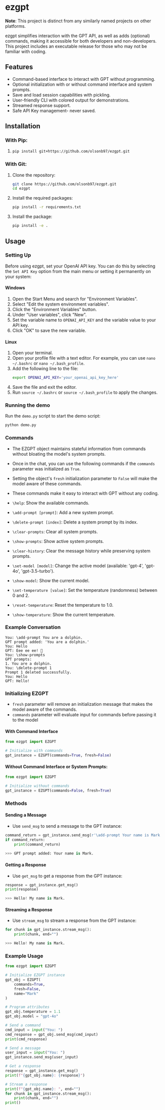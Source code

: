 # ezgpt

**Note**: This project is distinct from any similarly named projects on other platforms.

ezgpt simplifies interaction with the GPT API, as well as adds (optional) commands, making it accessible for both developers and non-developers. This project includes an executable release for those who may not be familiar with coding.

## Features

- Command-based interface to interact with GPT without programming.
- Optional initialization with or without command interface and system prompts.
- Save and load session capabilities with pickling.
- User-friendly CLI with colored output for demonstrations.
- Streamed response support.
- Safe API Key management- never saved.

## Installation

### With Pip:

1.  ```bash
    pip install git+https://github.com/olsonb97/ezgpt.git
    ```

### With Git:

1. Clone the repository:
    ```bash
    git clone https://github.com/olsonb97/ezgpt.git
    cd ezgpt
    ```

2. Install the required packages:
    ```bash
    pip install -r requirements.txt
    ```

3. Install the package:
    ```bash
    pip install -e .
    ```

## Usage

### Setting Up

Before using ezgpt, set your OpenAI API key. You can do this by selecting the `Set API Key` option from the main menu or setting it permanently on your system:

#### Windows

1. Open the Start Menu and search for "Environment Variables".
2. Select "Edit the system environment variables".
3. Click the "Environment Variables" button.
5. Under "User variables", click "New".
6. Set the variable name to `OPENAI_API_KEY` and the variable value to your API key.
7. Click "OK" to save the new variable.

#### Linux

1. Open your terminal.
2. Open your profile file with a text editor. For example, you can use `nano ~/.bashrc` or `nano ~/.bash_profile`.
3. Add the following line to the file:
    ```bash
    export OPENAI_API_KEY='your_openai_api_key_here'
    ```
4. Save the file and exit the editor.
5. Run `source ~/.bashrc` or `source ~/.bash_profile` to apply the changes.

### Running the demo

Run the `demo.py` script to start the demo script:

```bash
python demo.py
```

### Commands

- The EZGPT object maintains stateful information from commands without bloating the model's system prompts.
- Once in the chat, you can use the following commands if the `commands` parameter was initialized as `True`.
- Setting the object's `fresh` initialization parameter to `False` will make the model aware of these commands.
- These commands make it easy to interact with GPT without any coding. 

- `\help`: Show the available commands.
- `\add-prompt [prompt]`: Add a new system prompt.
- `\delete-prompt [index]`: Delete a system prompt by its index.
- `\clear-prompts`: Clear all system prompts.
- `\show-prompts`: Show active system prompts.
- `\clear-history`: Clear the message history while preserving system prompts.
- `\set-model [model]`: Change the active model (available: 'gpt-4', 'gpt-4o', 'gpt-3.5-turbo').
- `\show-model`: Show the current model.
- `\set-temperature [value]`: Set the temperature (randomness) between 0 and 2.
- `\reset-temperature`: Reset the temperature to 1.0.
- `\show-temperature`: Show the current temperature.

### Example Conversation

```plaintext
You: \add-prompt You are a dolphin.
GPT prompt added: 'You are a dolphin.'
You: Hello
GPT: Eee ee ee! 🐬
You: \show-prompts
GPT prompts:
1. You are a dolphin.
You: \delete-prompt 1
Prompt 1 deleted successfully.
You: Hello
GPT: Hello!
```

### Initializing EZGPT

- `fresh` parameter will remove an initialization message that makes the model aware of the commands.
- `commands` parameter will evaluate input for commands before passing it to the model

#### With Command Interface

```python
from ezgpt import EZGPT

# Initialize with commands
gpt_instance = EZGPT(commands=True, fresh=False)
```

#### Without Command Interface or System Prompts:

```python
from ezgpt import EZGPT

# Initialize without commands
gpt_instance = EZGPT(commands=False, fresh=True)
```

### Methods

#### Sending a Message

- Use `send_msg` to send a message to the GPT instance:

```python
command_return = gpt_instance.send_msg(r'\add-prompt Your name is Mark.')
if command_return:
    print(command_return)
    
>>> GPT prompt added: Your name is Mark.
```

#### Getting a Response

- Use `get_msg` to get a response from the GPT instance:

```python
response = gpt_instance.get_msg()
print(response)

>>> Hello! My name is Mark.
```

#### Streaming a Response

- Use `stream_msg` to stream a response from the GPT instance:

```python
for chunk in gpt_instance.stream_msg():
    print(chunk, end="")

>>> Hello! My name is Mark.
```

### Example Usage

```python
from ezgpt import EZGPT

# Initialize EZGPT instance
gpt_obj = EZGPT(
    commands=True,
    fresh=False,
    name="Mark"
)

# Program attributes
gpt_obj.temperature = 1.1
gpt_obj.model = "gpt-4o"

# Send a command
cmd_input = input("You: ")
cmd_response = gpt_obj.send_msg(cmd_input)
print(cmd_response)

# Send a message
user_input = input("You: ")
gpt_instance.send_msg(user_input)

# Get a response
response = gpt_instance.get_msg()
print(f"{gpt_obj.name}: {response}")

# Stream a response
print(f"{gpt_obj.name}: ", end="")
for chunk in gpt_instance.stream_msg():
    print(chunk, end="")
print()
```
